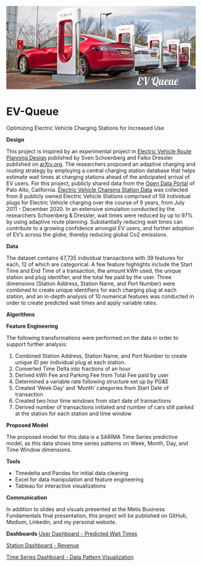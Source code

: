 ![Header](https://github.com/CeliaSagas/EV-Queue/blob/66e64a81f41efb59c3fc9e36ea6a7e398dc73a96/img/EV%20Queue.jpg)




# EV-Queue
Optimizing Electric Vehicle Charging Stations for Increased Use

**Design**

This project is inspired by an experimental project in [Electric Vehicle Route Planning Design](https://arxiv.org/abs/2102.06503) published by Sven Schoenberg and Falko Dressler published on [arXiv.org](https://arxiv.org/). The researchers proposed an adaptive charging and routing strategy by employing a central charging station database that helps estimate wait times at charging stations ahead of the anticipated arrival of EV users. For this project, publicly shared data from the [Open Data Portal](https://data.cityofpaloalto.org/home) of Palo Alto, California. [Electric Vehicle Charging Station Data](https://data.cityofpaloalto.org/dataviews/257812/ELECT-VEHIC-CHARG-STATI-83602/) was collected from 8 publicly owned Electric Vehicle Stations comprised of 59 individual plugs for Electric Vehicle charging over the course of 9 years, from July 2011 - December 2020. In an extensive simulation conducted by the researchers Schoenberg & Dressler, wait times were reduced by up to 97% by using adaptive route planning. Substantially reducing wait times can contribute to a growing confidence amongst EV users, and further adoption of EV’s across the globe, thereby reducing global Co2 emissions.


**Data**

The dataset contains 47,735 individual transactions with 39 features for each, 12 of which are categorical. A few feature highlights include the Start Time and End Time of a transaction, the amount kWh used, the unique station and plug identifier, and the total fee paid by the user.  Three dimensions (Station Address, Station Name, and Port Number) were combined to create unique identifiers for each charging plug at each station, and an in-depth analysis of 10 numerical features was conducted in order to create predicted wait times and apply variable rates.


**Algorithms**

**Feature Engineering**

The following transformations were performed on the data in order to support further analysis:

  1. Combined Station Address, Station Name, and Port Number to create unique ID per individual plug at each station.
  2. Converted Time Delta into fractions of an hour
  3. Derived kWh Fee and Parking Fee from Total Fee paid by user
  4. Determined a variable rate following structure set up by PG&E
  5. Created ‘Week Day’ and ‘Month’ categories from Start Date of transaction
  6. Created two hour time windows from start date of transactions
  7. Derived number of transactions initiated and number of cars still parked at the station for each station and time window


**Proposed Model**

The proposed model for this data is a SARIMA Time Series predictive model, as this data shows time series patterns on Week, Month, Day, and Time Window dimensions.

**Tools**

  - Timedelta and Pandas for initial data cleaning
  - Excel for data manipulation and feature engineering
  - Tableau for interactive visualizations

**Communication**

In addition to slides and visuals presented at the Metis Business Fundamentals final presentation, this project will be published on GitHub, Medium, Linkedin, and my personal website.


**Dashboards**
[User Dashboard - Predicted Wait Times](https://public.tableau.com/app/profile/celia.sagastume/viz/PaloAltoElectricVehicleChargingStations-UserDashboard/UserDashboard)

[Station Dashboard - Revenue](https://public.tableau.com/app/profile/celia.sagastume/viz/PaloAltoElectricVehicleChargingStations-StationDashboard/StationDashboard)

[Time Series Dashboard - Data Pattern Visualization](https://public.tableau.com/app/profile/celia.sagastume/viz/PaloAltoElectricVehicleChargingStations-TimeSeriesDashboard/EVChargingStations-TimeSeries)
